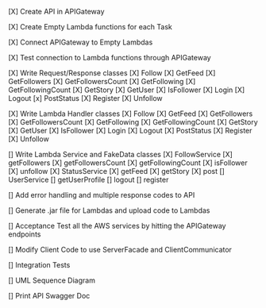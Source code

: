 [X] Create API in APIGateway

[X] Create Empty Lambda functions for each Task

[X] Connect APIGateway to Empty Lambdas

[X] Test connection to Lambda functions through APIGateway

[X] Write Request/Response classes
    [X] Follow
    [X] GetFeed
    [X] GetFollowers
    [X] GetFollowersCount
    [X] GetFollowing
    [X] GetFollowingCount
    [X] GetStory
    [X] GetUser
    [X] IsFollower
    [X] Login
    [X] Logout
    [x] PostStatus
    [X] Register
    [X] Unfollow

[X] Write Lambda Handler classes
    [X] Follow
    [X] GetFeed
    [X] GetFollowers
    [X] GetFollowersCount
    [X] GetFollowing
    [X] GetFollowingCount
    [X] GetStory
    [X] GetUser
    [X] IsFollower
    [X] Login
    [X] Logout
    [X] PostStatus
    [X] Register
    [X] Unfollow

[] Write Lambda Service and FakeData classes
    [X] FollowService
        [X] getFollowers
        [X] getFollowersCount
        [X] getFollowingCount
        [X] isFollower
        [X] unfollow
    [X] StatusService
        [X] getFeed
        [X] getStory
        [X] post
    [] UserService
        [] getUserProfile
        [] logout
        [] register

[] Add error handling and multiple response codes to API

[] Generate .jar file for Lambdas and upload code to Lambdas

[] Acceptance Test all the AWS services by hitting the APIGateway endpoints

[] Modify Client Code to use ServerFacade and ClientCommunicator

[] Integration Tests

[] UML Sequence Diagram

[] Print API Swagger Doc
